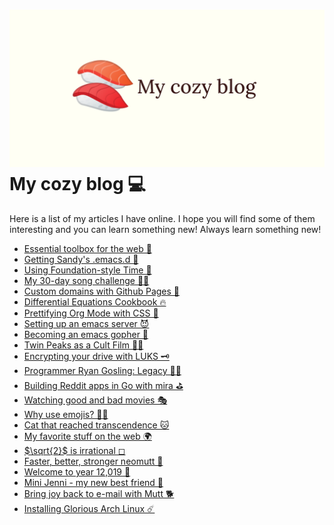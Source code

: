 ![preview](./preview.png)
My cozy blog 💻
==============

Here is a list of my articles I have online. I hope you will find some
of them interesting and you can learn something new! Always learn
something new!

-   [Essential toolbox for the web 🧰](./web-toolbox)
-   [Getting Sandy\'s .emacs.d 🤺](./emacs.sh)
-   [Using Foundation-style Time 💫](./foundation-time)
-   [My 30-day song challenge 🎵🤘](./song_challenge)
-   [Custom domains with Github Pages 🦉](./githubio)
-   [Differential Equations Cookbook 🔥](./diffeq)
-   [Prettifying Org Mode with CSS 💅](./orgmode-css)
-   [Setting up an emacs server 😈](./emacsd)
-   [Becoming an emacs gopher 🐗](./go-emacs)
-   [Twin Peaks as a Cult Film 🌲🌲](./twin-peaks)
-   [Encrypting your drive with LUKS 🗝](./encrypting_usb)
-   [Programmer Ryan Gosling: Legacy 👨‍💻](./ryan_codes)
-   [Building Reddit apps in Go with mira ⛳](./mira_reddit)
-   [Watching good and bad movies 🎭](./good_bad_movies)
-   [Why use emojis? 🎷🕺](./why_use_emojis)
-   [Cat that reached transcendence 🐱](./quick_dirty_js/exercise3)
-   [My favorite stuff on the web 🌍](./best_web)
-   [$\sqrt{2}$ is irrational ◻](./sqrt2irrational)
-   [Faster, better, stronger neomutt 🐩](./better_mutt)
-   [Welcome to year 12,019 📅](./year_12019)
-   [Mini Jenni - my new best friend 🏮](./mini_jenni)
-   [Bring joy back to e-mail with Mutt 🐕](./using_mutt)
-   [Installing Glorious Arch Linux ☄️](./installing_arch)

